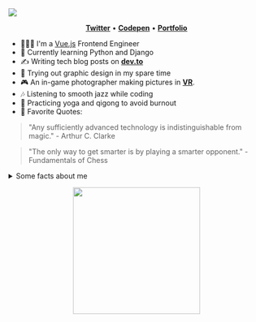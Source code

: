 
<img src="https://res.cloudinary.com/highflyer910/image/upload/v1595978137/meeee_qlardj.png" >
<p align="center">
    <a href="https://twitter.com/highflyer910" alt="TWITTER"><strong>Twitter</strong></a> •
    <a href="https://codepen.io/HighFlyer/" alt="Codepen"><strong>Codepen</strong></a> •
    <a href="https://highflyer910.github.io/" alt="My site"><strong>Portfolio</strong></a> 
  </p>

- 👩🏻‍💻 I'm a [Vue.js](https://vuejs.org/) Frontend Engineer
- 🌱 Currently learning Python and Django
- ✍️ Writing tech blog posts on **[dev.to](https://dev.to/highflyer910)**
- 🎨 Trying out graphic design in my spare time
- 🎮 An in-game photographer making pictures in **[VR](https://vrphotography.netlify.app/)**.
- 🎶 Listening to smooth jazz while coding
- 🧘 Practicing yoga and qigong to avoid burnout 
- 💬 Favorite Quotes:
> "Any sufficiently advanced technology is indistinguishable from magic." - Arthur C. Clarke

> "The only way to get smarter is by playing a smarter opponent." - Fundamentals of Chess

  <details>
    <summary>Some facts about me</summary>
   <img src="https://github-readme-stats.vercel.app/api?username=highflyer910&show_icons=true&hide=[%22issues%22]&theme=radical" alt="highflyer910" /> 
  </details>


<p align="center">
  <img width="250" src="https://media.giphy.com/media/KFcA9XBoottEw4Jv86/giphy.gif" width="180">
</p>


<!--

- 🔭 I’m currently working on ...
- 🌱 I’m currently learning ...
- 👯 I’m looking to collaborate on ...
- 🤔 I’m looking for help with ...
- 💬 Ask me about ...
- 📫 How to reach me: ...
- 😄 Pronouns: ...
- ⚡ Fun fact: ...
-->
